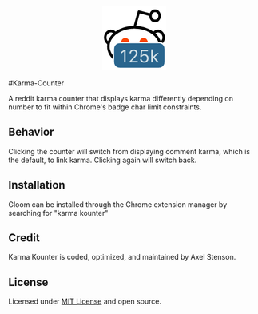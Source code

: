 

<p align="center">
  <img src ="https://github.com/axellarsstenson/karma-kounter/blob/master/images/snoo128.png">
</p>

#Karma-Counter

A reddit karma counter that displays karma differently depending on number to
fit within Chrome's badge char limit constraints.

## Behavior

Clicking the counter will switch from displaying comment karma, which
is the default, to link karma. Clicking again will switch back.

## Installation

Gloom can be installed through the Chrome extension manager by searching for "karma kounter"

## Credit

Karma Kounter is coded, optimized, and maintained by Axel Stenson.

## License

Licensed under [MIT License](https://github.com/axellarsstenson/karma-kounter/blob/master/LICENSE.md) and open source.
